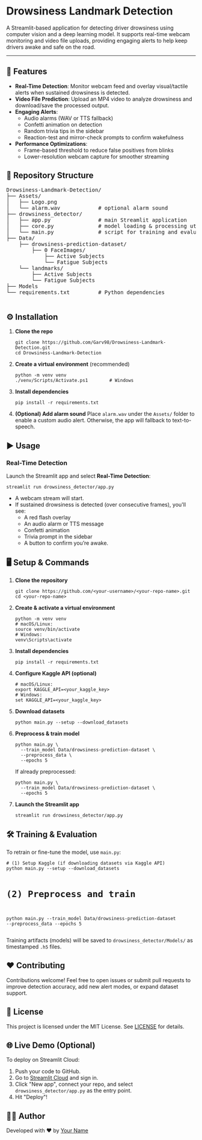 <!DOCTYPE html>
<html lang="en">
<head>
  <meta charset="UTF-8" />
  <meta name="viewport" content="width=device-width, initial-scale=1.0" />
</head>
<body>
  <h1>Drowsiness Landmark Detection</h1>
  <p>A Streamlit-based application for detecting driver drowsiness using computer vision and a deep learning model. It supports real-time webcam monitoring and video file uploads, providing engaging alerts to help keep drivers awake and safe on the road.</p>
  <hr />

  <div class="section">
    <h2>🚀 Features</h2>
    <ul>
      <li><strong>Real-Time Detection</strong>: Monitor webcam feed and overlay visual/tactile alerts when sustained drowsiness is detected.</li>
      <li><strong>Video File Prediction</strong>: Upload an MP4 video to analyze drowsiness and download/save the processed output.</li>
      <li><strong>Engaging Alerts</strong>:
        <ul>
          <li>Audio alarms (WAV or TTS fallback)</li>
          <li>Confetti animation on detection</li>
          <li>Random trivia tips in the sidebar</li>
          <li>Reaction-test and mirror-check prompts to confirm wakefulness</li>
        </ul>
      </li>
      <li><strong>Performance Optimizations</strong>:
        <ul>
          <li>Frame-based threshold to reduce false positives from blinks</li>
          <li>Lower-resolution webcam capture for smoother streaming</li>
        </ul>
      </li>
    </ul>
  </div>

  <div class="section">
    <h2>📂 Repository Structure</h2>
    <pre class="repo-structure">
Drowsiness-Landmark-Detection/
├── Assets/
│   ├── Logo.png
│   └── alarm.wav            # optional alarm sound
├── drowsiness_detector/
│   ├── app.py               # main Streamlit application
│   ├── core.py              # model loading & processing utilities
│   └── main.py              # script for training and evaluation
├── Data/
    ├── drowsiness-prediction-dataset/
        ├── 0 FaceImages/
            ├── Active Subjects
            └── Fatigue Subjects
    └── landmarks/
        ├── Active Subjects
        └── Fatigue Subjects
├── Models                
└── requirements.txt         # Python dependencies
    </pre>
  </div>

  <div class="section">
    <h2>⚙️ Installation</h2>
    <ol>
      <li><strong>Clone the repo</strong>
        <pre><code>git clone https://github.com/Garv98/Drowsiness-Landmark-Detection.git
cd Drowsiness-Landmark-Detection</code></pre>
      </li>
      <li><strong>Create a virtual environment</strong> (recommended)
        <pre><code>python -m venv venv
./venv/Scripts/Activate.ps1        # Windows</code></pre>
      </li>
      <li><strong>Install dependencies</strong>
        <pre><code>pip install -r requirements.txt</code></pre>
      </li>
      <li><strong>(Optional) Add alarm sound</strong> Place <code>alarm.wav</code> under the <code>Assets/</code> folder to enable a custom audio alert. Otherwise, the app will fallback to text-to-speech.</li>
    </ol>
  </div>

  <div class="section">
    <h2>▶️ Usage</h2>
    <h3>Real-Time Detection</h3>
    <p>Launch the Streamlit app and select <strong>Real-Time Detection</strong>:</p>
    <pre><code>streamlit run drowsiness_detector/app.py</code></pre>
    <ul>
      <li>A webcam stream will start.</li>
      <li>If sustained drowsiness is detected (over consecutive frames), you'll see:
        <ul>
          <li>A red flash overlay</li>
          <li>An audio alarm or TTS message</li>
          <li>Confetti animation</li>
          <li>Trivia prompt in the sidebar</li>
          <li>A button to confirm you’re awake.</li>
        </ul>
      </li>
    </ul>
  </div>

  <div class="section">
    <h2>🖥️ Setup & Commands</h2>
    <ol>
      <li><strong>Clone the repository</strong>
<pre><code>git clone https://github.com/&lt;your-username&gt;/&lt;your-repo-name&gt;.git
cd &lt;your-repo-name&gt;</code></pre>
      </li>
      <li><strong>Create & activate a virtual environment</strong>
<pre><code>python -m venv venv
# macOS/Linux:
source venv/bin/activate
# Windows:
venv\Scripts\activate</code></pre>
      </li>
      <li><strong>Install dependencies</strong>
<pre><code>pip install -r requirements.txt</code></pre>
      </li>
      <li><strong>Configure Kaggle API (optional)</strong>
<pre><code># macOS/Linux:
export KAGGLE_API=&lt;your_kaggle_key&gt;
# Windows:
set KAGGLE_API=&lt;your_kaggle_key&gt;</code></pre>
      </li>
      <li><strong>Download datasets</strong>
<pre><code>python main.py --setup --download_datasets</code></pre>
      </li>
      <li><strong>Preprocess & train model</strong>
<pre><code>python main.py \
  --train_model Data/drowsiness-prediction-dataset \
  --preprocess_data \
  --epochs 5</code></pre>
        <p>If already preprocessed:</p>
<pre><code>python main.py \
  --train_model Data/drowsiness-prediction-dataset \
  --epochs 5</code></pre>
      </li>
      <li><strong>Launch the Streamlit app</strong>
<pre><code>streamlit run drowsiness_detector/app.py</code></pre>
      </li>
    </ol>
  </div>

  <div class="section">
    <h2>🛠️ Training & Evaluation</h2>
    <p>To retrain or fine-tune the model, use <code>main.py</code>:</p>
    <pre><code># (1) Setup Kaggle (if downloading datasets via Kaggle API)
python main.py --setup --download_datasets

# (2) Preprocess and train
python main.py --train_model Data/drowsiness-prediction-dataset --preprocess_data --epochs 5</code></pre>
    <p>Training artifacts (models) will be saved to <code>drowsiness_detector/Models/</code> as timestamped <code>.h5</code> files.</p>
  </div>

  <div class="section">
    <h2>❤️ Contributing</h2>
    <p>Contributions welcome! Feel free to open issues or submit pull requests to improve detection accuracy, add new alert modes, or expand dataset support.</p>
  </div>

  <div class="section">
    <h2>📄 License</h2>
    <p>This project is licensed under the MIT License. See <a href="LICENSE">LICENSE</a> for details.</p>
  </div>

  <div class="section">
    <h2>🌐 Live Demo (Optional)</h2>
    <p>To deploy on Streamlit Cloud:</p>
    <ol>
      <li>Push your code to GitHub.</li>
      <li>Go to <a href="https://streamlit.io/cloud">Streamlit Cloud</a> and sign in.</li>
      <li>Click "New app", connect your repo, and select <code>drowsiness_detector/app.py</code> as the entry point.</li>
      <li>Hit "Deploy"!</li>
    </ol>
  </div>

  <div class="section">
    <h2>🙋‍♂️ Author</h2>
    <p>Developed with ❤️ by <a href="https://github.com/&lt;your-username&gt;">Your Name</a></p>
  </div>
</body>
</html>
